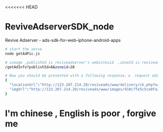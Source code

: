 <<<<<<< HEAD
# ReviveAdserverSDK_node
 Revive Adserver - ads-sdk-for-web-iphone-android-apps

``` bash
# start the serve
node getAdPic.js

# useage ,publishId is reviveadserver's websitesid  ,zoneId is reviveadserver's zoneid
/getAdInfo?publishId=6&zoneid=28

# Now you should be presented with a following response，a  request add click will be occur when the locationurl is loaded.
{
  "locationUrl":"http://123.207.214.20/reviveads/www/delivery/ck.php?oaparams=2__bannerid=34__zoneid=30__cb=0737b07df3__oadest=http%3A%2F%2Fmiex.io%2Fkaihujiaoyi%2Fmihuipingtai%2F",
  "imgUrl":"http://123.207.214.20/reviveads/www/images/910c7fe5c5ce0fa291f3feae8acbb460.png"
}
```

# I'm chinese , English is poor , forgive me


